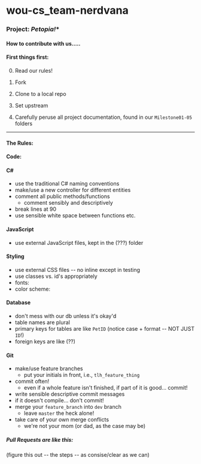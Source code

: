 # wou-cs_team-nerdvana
### Project:  *Petopia!**
#### How to contribute with us.....

#### First things first:
0. Read our rules!

1. Fork

2. Clone to a local repo

3. Set upstream

4. Carefully peruse all project documentation, found in our `Milestone01-05` folders

<hr>

#### The Rules:
#### Code:
#### C#
* use the traditional C# naming conventions
* make/use a new controller for different entities
* comment all public methods/functions
  * comment sensibly and descriptively
* break lines at 90
* use sensible white space between functions etc.


#### JavaScript
* use external JavaScript files, kept in the (???) folder


#### Styling
* use external CSS files -- no inline except in testing
* use classes vs. id's appropriately
* fonts:
* color scheme:


#### Database
* don't mess with our db unless it's okay'd
* table names are plural
* primary keys for tables are like `PetID`
  (notice case + format -- NOT JUST `ID`!)
* foreign keys are like (??)


#### Git
* make/use feature branches
  * put your initials in front, i.e., `tlh_feature_thing`
* commit often!
  * even if a whole feature isn't finished, if part of it is good... commit!
* write sensible descriptive commit messages
* if it doesn't compile... don't commit!
* merge your `feature_branch` into `dev` branch
  * leave `master` the heck alone!
* take care of your own merge conflicts
  * we're not your mom (or dad, as the case may be)

##### Pull Requests are like this:
(figure this out -- the steps -- as consise/clear as we can)
